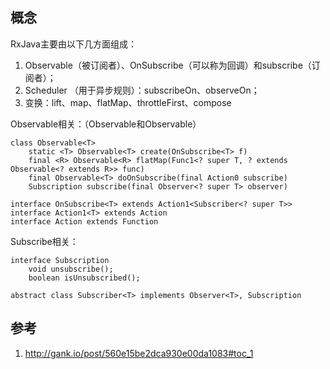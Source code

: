 ## 概念

RxJava主要由以下几方面组成：

1. Observable（被订阅者）、OnSubscribe（可以称为回调）和subscribe（订阅者）；
2. Scheduler （用于异步规则）：subscribeOn、observeOn；
3. 变换：lift、map、flatMap、throttleFirst、compose

Observable相关：（Observable和Observable）

    class Observable<T>
        static <T> Observable<T> create(OnSubscribe<T> f)
        final <R> Observable<R> flatMap(Func1<? super T, ? extends Observable<? extends R>> func)
        final Observable<T> doOnSubscribe(final Action0 subscribe)
        Subscription subscribe(final Observer<? super T> observer)

    interface OnSubscribe<T> extends Action1<Subscriber<? super T>>
    interface Action1<T> extends Action
    interface Action extends Function

Subscribe相关：

    interface Subscription
        void unsubscribe();
        boolean isUnsubscribed();
    
    abstract class Subscriber<T> implements Observer<T>, Subscription

## 参考

1. http://gank.io/post/560e15be2dca930e00da1083#toc_1